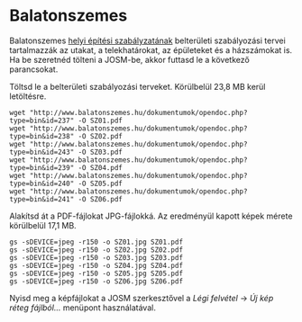 # Balatonszemes

Balatonszemes [helyi építési szabályzatának](http://www.balatonszemes.hu/dokumentumok/dokumentumnyitva.php?id=29) belterületi szabályozási tervei tartalmazzák az utakat, a telekhatárokat, az épületeket és a házszámokat is. Ha be szeretnéd tölteni a JOSM-be, akkor futtasd le a következő parancsokat.

Töltsd le a belterületi szabályozási terveket. Körülbelül 23,8 MB kerül letöltésre.

```
wget "http://www.balatonszemes.hu/dokumentumok/opendoc.php?type=bin&id=237" -O SZ01.pdf
wget "http://www.balatonszemes.hu/dokumentumok/opendoc.php?type=bin&id=238" -O SZ02.pdf
wget "http://www.balatonszemes.hu/dokumentumok/opendoc.php?type=bin&id=243" -O SZ03.pdf
wget "http://www.balatonszemes.hu/dokumentumok/opendoc.php?type=bin&id=239" -O SZ04.pdf
wget "http://www.balatonszemes.hu/dokumentumok/opendoc.php?type=bin&id=240" -O SZ05.pdf
wget "http://www.balatonszemes.hu/dokumentumok/opendoc.php?type=bin&id=241" -O SZ06.pdf

```

Alakítsd át a PDF-fájlokat JPG-fájlokká. Az eredményül kapott képek mérete körülbelül 17,1 MB.

```
gs -sDEVICE=jpeg -r150 -o SZ01.jpg SZ01.pdf
gs -sDEVICE=jpeg -r150 -o SZ02.jpg SZ02.pdf
gs -sDEVICE=jpeg -r150 -o SZ03.jpg SZ03.pdf
gs -sDEVICE=jpeg -r150 -o SZ04.jpg SZ04.pdf
gs -sDEVICE=jpeg -r150 -o SZ05.jpg SZ05.pdf
gs -sDEVICE=jpeg -r150 -o SZ06.jpg SZ06.pdf
```

Nyisd meg a képfájlokat a JOSM szerkesztővel a *Légi felvétel* → *Új kép réteg fájlból…* menüpont használatával.
